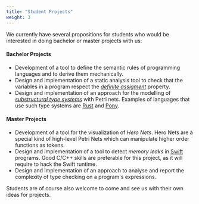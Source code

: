 ```yaml
---
title: "Student Projects"
weight: 3
---
```


We currently have several propositions for students who would be interested in doing bachelor or master projects with us:

#### Bachelor Projects

* Development of a tool to define the semantic rules of programming languages and to derive them mechanically.
* Design and implementation of a static analysis tool to check that the variables in a program respect the [*definite assigment*](https://docs.microsoft.com/en-us/dotnet/csharp/language-reference/language-specification/variables) property.
* Design and implementation of an approach for the modelling of [*substructural type systems*](https://en.wikipedia.org/wiki/Substructural_type_system) with Petri nets. Examples of languages that use such type systems are [Rust](https://www.rust-lang.org/fr) and [Pony](https://www.ponylang.io/).

#### Master Projects

* Development of a tool for the visualization of *Hero Nets*. Hero Nets are a special kind of high-level Petri Nets which can manipulate higher order functions as tokens.
* Design and implementation of a tool to detect *memory leaks* in [Swift](https://swift.org/) programs. Good C/C++ skills are preferable for this project, as it will require to hack the Swift runtime.
* Design and implementation of an approach to analyse and report the complexity of type checking on a program's expressions.

Students are of course also welcome to come and see us with their own ideas for projects.
